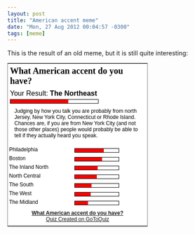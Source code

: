 ```yaml
---
layout: post
title: "American accent meme"
date: "Mon, 27 Aug 2012 00:04:57 -0300"
tags: [meme]
---
```


This is the result of an old meme, but it is still quite interesting:

<table style="width: 320px; border: 1px solid gray; font: normal 12px sans-serif; background-color: white;">
<tr>
<td colspan="2" style="background: white; color: black; padding: 5px;">
<b style="font: bold 20px serif; display: block; margin-bottom: 8px;">
What American accent do you have?</b>
<div style="font-size: 16px; margin-bottom: 4px;">
Your Result: <b>The Northeast</b>
</div>
<div style="width: 200px; background: white; border: 1px solid black;">
<div style="width: 66%; background: red; font-size: 8px; line-height: 8px;">
&nbsp;</div>
</div>
<p style="margin: 10px; border: none; background: white; color: black;">
Judging by how you talk you are probably from north Jersey, New York City, Connecticut or Rhode Island.  Chances are, if you are from New York City (and not those other places) people would probably be able to tell if they actually heard you speak.</p>
</td>
</tr>
<tr>
<td style="color: black; background: white; padding: 3px;">Philadelphia</td>
<td style="background: white; padding: 3px;">
<div style="width: 100px; background: white; border: 1px solid black; margin-top: 4px;">
<div style="width: 66%; background: red; font-size: 8px; line-height: 8px;">&nbsp;</div>
</div>
</td>
</tr>
<tr>
<td style="color: black; background: white; padding: 3px;">Boston</td>
<td style="background: white; padding: 3px;">
<div style="width: 100px; background: white; border: 1px solid black; margin-top: 4px;">
<div style="width: 62%; background: red; font-size: 8px; line-height: 8px;">&nbsp;</div>
</div>
</td>
</tr>
<tr>
<td style="color: black; background: white; padding: 3px;">The Inland North</td>
<td style="background: white; padding: 3px;">
<div style="width: 100px; background: white; border: 1px solid black; margin-top: 4px;">
<div style="width: 52%; background: red; font-size: 8px; line-height: 8px;">&nbsp;</div>
</div>
</td>
</tr>
<tr>
<td style="color: black; background: white; padding: 3px;">North Central</td>
<td style="background: white; padding: 3px;">
<div style="width: 100px; background: white; border: 1px solid black; margin-top: 4px;">
<div style="width: 50%; background: red; font-size: 8px; line-height: 8px;">&nbsp;</div>
</div>
</td>
</tr>
<tr>
<td style="color: black; background: white; padding: 3px;">The South</td>
<td style="background: white; padding: 3px;">
<div style="width: 100px; background: white; border: 1px solid black; margin-top: 4px;">
<div style="width: 38%; background: red; font-size: 8px; line-height: 8px;">&nbsp;</div>
</div>
</td>
</tr>
<tr>
<td style="color: black; background: white; padding: 3px;">The West</td>
<td style="background: white; padding: 3px;">
<div style="width: 100px; background: white; border: 1px solid black; margin-top: 4px;">
<div style="width: 36%; background: red; font-size: 8px; line-height: 8px;">&nbsp;</div>
</div>
</td>
</tr>
<tr>
<td style="color: black; background: white; padding: 3px;">The Midland</td>
<td style="background: white; padding: 3px;">
<div style="width: 100px; background: white; border: 1px solid black; margin-top: 4px;">
<div style="width: 30%; background: red; font-size: 8px; line-height: 8px;">&nbsp;</div>
</div>
</td>
</tr>
<tr>
<td colspan="2" style="text-align: center; padding: 8px;">
<a href="http://www.gotoquiz.com/what_american_accent_do_you_have">
<b>What American accent do you have?</b>
</a>
<br>
<a href="http://www.gotoquiz.com/">Quiz Created on GoToQuiz</a>
</td>
</tr>
</table>



